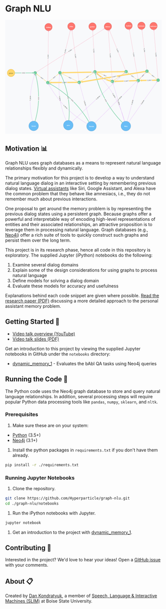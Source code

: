 # Graph NLU

![Preview Image](/notebooks/screenshots/global-and-local-list.png)

## Motivation :bar_chart:

Graph NLU uses graph databases as a means to represent natural language relationships flexibly and dynamically.

The primary motivation for this project is to develop a way to understand natural language dialog in an interactive setting by remembering previous dialog states. [Virtual assistants](https://en.wikipedia.org/wiki/Virtual_assistant_(artificial_intelligence)) like Siri, Google Assistant, and Alexa have the common problem that they behave like amnesiacs, i.e., they do not remember much about previous interactions.

One proposal to get around the memory problem is by representing the previous dialog states using a persistent graph. Because graphs offer a powerful and interpretable way of encoding high-level representations of entities and their associated relationships, an attractive proposition is to leverage them in processing natural language. Graph databases (e.g., [Neo4j](https://neo4j.com/)) offer a rich suite of tools to quickly construct such graphs and persist them over the long term.

This project is in its research phase, hence all code in this repository is exploratory. The supplied Jupyter (iPython) notebooks do the following:

1. Examine several dialog domains
1. Explain some of the design considerations for using graphs to process natural language
1. Define models for solving a dialog domain
1. Evaluate these models for accuracy and usefulness

Explanations behind each code snippet are given where possible. [Read the research paper (PDF)](docs/IPA_Memory_Dan_Kondratyuk_2017.04.30.pdf) discussing a more detailed approach to the personal assistant memory problem.

## Getting Started :traffic_light:

- [Video talk overview (YouTube)](https://www.youtube.com/watch?v=mTCqQ2e08Q8)
- [Video talk slides (PDF)](docs/Graph%20NLU-%20Natural%20Language%20Understanding%20with%20Python%20and%20Neo4j.pdf)

Get an introduction to this project by viewing the supplied Jupyter notebooks in GitHub under the `notebooks` directory:

- [dynamic_memory_1](notebooks/dynamic_memory_1.ipynb) - Evaluates the bAbI QA tasks using Neo4j queries

## Running the Code :snake:

The Python code uses the Neo4j graph database to store and query natural language relationships. In addition, several processing steps will require popular Python data processing tools like `pandas`, `numpy`, `sklearn`, and `nltk`.

### Prerequisites

1. Make sure these are on your system:
- [Python](https://www.python.org/downloads/) (3.5+)
- [Neo4j](https://neo4j.com/download/community-edition/) (3.1+)

1. Install the python packages in `requirements.txt` if you don't have them already.

```bash
pip install -r ./requirements.txt
```

### Running Jupyter Notebooks

1. Clone the repository.

```bash
git clone https://github.com/Hyperparticle/graph-nlu.git
cd ./graph-nlu/notebooks
```

1. Run the iPython notebooks with Jupyter.

```bash
jupyter notebook
```

1. Get an introduction to the project with [dynamic_memory_1](notebooks/dynamic_memory_1.ipynb).

## Contributing :mega:

Interested in the project? We'd love to hear your ideas! Open a [GitHub issue](https://github.com/Hyperparticle/graph-nlu/issues) with your comments.

## About :clipboard:

Created by [Dan Kondratyuk](https://hyperparticle.com/about/), a member of [Speech, Language & Interactive Machines (SLIM)](http://coen.boisestate.edu/slim/) at Boise State University.
